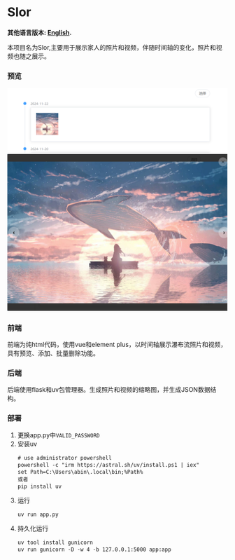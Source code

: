 # Slor

**其他语言版本: [English](README_EN.md).**

本项目名为Slor,主要用于展示家人的照片和视频，伴随时间轴的变化，照片和视频也随之展示。

### 预览

![Preview1](./previews/1.jpg)
![Preview2](./previews/2.jpg)

### 前端
    
前端为纯html代码，使用vue和element plus，以时间轴展示瀑布流照片和视频，具有预览、添加、批量删除功能。

### 后端

后端使用flask和uv包管理器。生成照片和视频的缩略图，并生成JSON数据结构。


### 部署
1. 更换app.py中`VALID_PASSWORD`
1. 安装uv
    ```
    # use administrator powershell
    powershell -c "irm https://astral.sh/uv/install.ps1 | iex"
    set Path=C:\Users\abin\.local\bin;%Path%
    或者
    pip install uv
    ```
1. 运行
    ```
    uv run app.py
    ```
1. 持久化运行
    ```
    uv tool install gunicorn
    uv run gunicorn -D -w 4 -b 127.0.0.1:5000 app:app
    ```